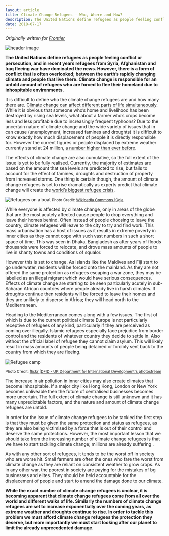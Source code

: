```yaml
---
layout: article
title: Climate Change Refugees - Who, Where and How?
description: The United Nations define refugees as people feeling conflict or persecution, and in recent years refugees from Syria, Afghanistan and Iraq fleeing war have dominated the news. However, there is a form of conflict that is often overlooked; between the earth’s rapidly changing climate and people that live there. Climate change is responsible for an untold amount of refugees who are forced to flee their homeland due to inhospitable environments.
date: 2018-07-17
---
```


_Originally written for [Frontier](https://frontier.ac.uk/blog/2018/07/17/climate-change-refugees---who-where-and-how)_

<img alt="header image" src="https://frontier.ac.uk/blog/HeaderImages/2018_07_17_10_18_09_910.jpg">

**The United Nations define refugees as people feeling conflict or persecution, and in recent years refugees from Syria, Afghanistan and Iraq fleeing war have dominated the news. However, there is a form of conflict that is often overlooked; between the earth’s rapidly changing climate and people that live there. Climate change is responsible for an untold amount of refugees who are forced to flee their homeland due to inhospitable environments.**

It is difficult to define who the climate change refugees are and how many there are. <a href="http://climatemigration.org.uk/climate-refugees-definition/" target="_blank">Climate change can affect different parts of life simultaneously</a>. While it is obvious that someone who’s home and livelihood has been destroyed by rising sea levels, what about a farmer who’s crops become less and less profitable due to increasingly frequent typhoons? Due to the uncertain nature of climate change and the wide variety of issues that in can cause (unemployment, increased famines and droughts) it is difficult to know exactly how much displacement of people it is directly responsible for. However the current figures or people displaced by extreme weather currently stand at 24 million, <a href="http://www.internal-displacement.org/global-report/grid2017/" target="_blank">a number higher than ever before</a>.

The effects of climate change are also cumulative, so the full extent of the issue is yet to be fully realised. Currently, the majority of estimates are based on the amount that sea levels are predicted to rise, but fails to account for the effect of famines, droughts and destruction of property from increased storms. One thing is certain though, the amount of climate change refugees is set to rise dramatically as experts predict that climate change will create the <a href="https://www.theguardian.com/environment/2017/nov/02/climate-change-will-create-worlds-biggest-refugee-crisis " target="_blank">world’s biggest refugee crisis</a>.

<img alt="Refugees on a boat" src="https://frontier.ac.uk/Uploads/images/Climate-Refugees-1.jpg" >
<span style="font-size:12px;">Photo Credit: <a href="https://commons.wikimedia.org/w/index.php?curid=45246844" target="_blank">Wikipedia Commons |Ggia</a></span>

While everyone is affected by climate change, only in areas of the globe that are the most acutely affected cause people to drop everything and leave their homes behind. Often instead of people choosing to leave the country, climate refugees will leave to the city to try and find work. This mass urbanisation has a host of issues as it results in extreme poverty in inner cities as they cannot cope with such vast numbers in such a short space of time. This was seen in Dhaka, Bangladesh as after years of floods thousands were forced to relocate, and drove mass amounts of people to live in shanty towns and conditions of squalor.

However this is set to change. As islands like the Maldives and Fiji start to go underwater, residents will be forced onto the mainland. As they are not offered the same protection as refugees escaping a war zone, they may be labelled as an illegal migrant which would have serious consequences. Effects of climate change are starting to be seen particularly acutely in sub-Saharan African countries where people already live in harsh climates. If droughts continue then residents will be forced to leave their homes and they are unlikely to disperse in Africa; they will head north to the Mediterranean.

Heading to the Mediterranean comes along with a few issues. The first of which is due to the current political climate Europe is not particularly receptive of refugees of any kind, particularly if they are perceived as coming over illegally. Islamic refugees especially face prejudice from border control and the residents of whatever country they decide to settle in. Also without the official label of refugee they cannot claim asylum. This will likely result in mass amounts of people being detained or forcibly sent back to the country from which they are fleeing.

<img alt="Refugee camp" src="https://frontier.ac.uk/Uploads/images/11174052664_739583d31d_z.jpg" >

<span style="font-size:12px;">Photo Credit: <a href="https://www.flickr.com/photos/dfid/11174052664/in/photolist-i2pWyq-79WJR6-oczB6f-79WDwM-7a1mnm-79WJRt-dRQQey-ocE846-4mddAP-79WDx2-7a1PTJ-4md86g-nVbcwD-dRRgzb-dRKADR-4mdeLV-79WRUF-79WDx8-qr2Gn7-7a1PTy-4mdeqc-4mhfEd-pLARJ7-qr9S7p-dRQPXm-4mddLZ-79WJQX-dRKD76-dRRdrL-dRKBgk-dRRfLy-dRRhub-dRKHWZ-dRKx26-dRKHDk-dRKxie-dRKFUt-ocDJvR-dRKHpV-oczB2N-ocmtYK-dRRbNG-dRKyuP-a5vZ3j-JLekDQ-Qx9cDW-a5t78F-Rmurtu-a5t6qT-MxdfJw" target="_blank">flickr |DFID - UK Department for International Development's photostream</a></span>

The increase in air pollution in inner cities may also create climates that become inhospitable. If a major city like Hong Kong, London or New York becomes unliveable then the future of centralised businesses becomes more uncertain. The full extent of climate change is still unknown and it has many unpredictable factors, and the nature and amount of climate change refugees are untold.

In order for the issue of climate change refugees to be tackled the first step is that they must be given the same protection and status as refugees, as they are also being victimised by a force that is out of their control and deserve the same protections. However, the most important lesson that we should take from the increasing number of climate change refugees is that we have to start tackling climate change; millions are already suffering .

As with any other sort of refugees, it tends to be the worst off in society who are worse hit. Small farmers are often the ones who fare the worst from climate change as they are reliant on consistent weather to grow crops. As in any other war, the poorest in society are paying for the mistakes of bg businesses and elites. They should be held accountable for the displacement of people and start to amend the damage done to our climate.

**While the exact number of climate change refugees is unclear, it is becoming apparent that climate change refugees come from all over the world and different walks of life. Similarly the numbers of climate change refugees are set to increase exponentially over the coming years, as extreme weather and droughts continue to rise. In order to tackle this problem we must afford climate change refugees the protection they deserve, but more importantly we must start looking after our planet to limit the already unprecedented damage.**
